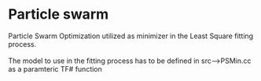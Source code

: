 # Particle swarm
Particle Swarm Optimization utilized as minimizer in the Least Square fitting process. <br> <br>
The model to use in the fitting process has to be defined in src-->PSMin.cc as a paramteric TF# function
